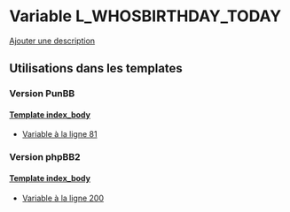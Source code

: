 # Variable L_WHOSBIRTHDAY_TODAY
[Ajouter une description](https://fa-tvars.appspot.com/var/L_WHOSBIRTHDAY_TODAY)

## Utilisations dans les templates

### Version PunBB

#### [Template index_body](punbb/index_body.md)
* [Variable &agrave; la ligne 81](../punbb/index_body.tpl#L81)

### Version phpBB2

#### [Template index_body](subsilver/index_body.md)
* [Variable &agrave; la ligne 200](../subsilver/index_body.tpl#L200)